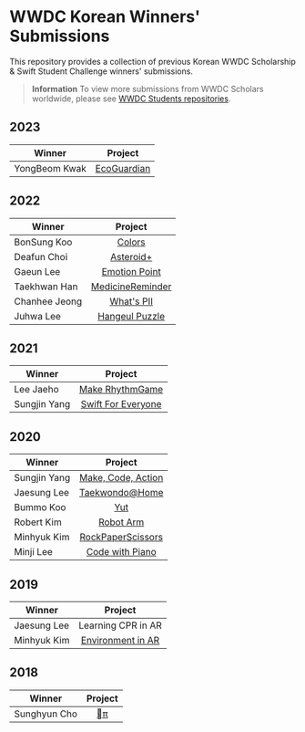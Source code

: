 # WWDC Korean Winners' Submissions

This repository provides a collection of previous Korean WWDC Scholarship & Swift Student Challenge winners' submissions.

> **Information**
> To view more submissions from WWDC Scholars worldwide, please see [WWDC Students repositories](https://github.com/wwdc).
## 2023

| Winner        | Project       |
| ------------- |:-------------:|
| YongBeom Kwak  | [EcoGuardian](https://github.com/yongbeomkwak/EcoGuardian-WWDC) |



## 2022

| Winner        | Project       |
| ------------- |:-------------:|
| BonSung Koo  | [Colors](https://github.com/terry-koo/WWDC_Colors_SwiftUI) |
| Deafun Choi  | [Asteroid+](https://github.com/ChoiysApple/Asteroids-Plus) |
| Gaeun Lee  | [Emotion Point](https://github.com/rriver2/WWDC--Ep-) |
| Taekhwan Han | [MedicineReminder](https://github.com/TaekH/WWDC22_MedicineReminder) |
| Chanhee Jeong | [What's PII](https://github.com/chaneeii/WWDC22_WhatsPII)  |
| Juhwa Lee | [Hangeul Puzzle](https://github.com/Juhwa-Lee1023/Hangeul)  |


## 2021

| Winner        | Project       |
| ------------- |:-------------:|
| Lee Jaeho  | [Make RhythmGame](https://github.com/jaeho0718/WWDC2021_Student_Challenge) |
| Sungjin Yang | [Swift For Everyone](https://github.com/RedoC-github/Swift-For-Everyone) |


## 2020

| Winner        | Project       |
| ------------- |:-------------:|
| Sungjin Yang  | [Make, Code, Action](https://github.com/RedoC-github/Make-Code-Action) |
| Jaesung Lee   | [Taekwondo@Home](https://github.com/jaesung-wwdc/WWDC20-SwiftStudentChallenge/tree/ae41bf825679648ef2a90b958e312bd5c9dca1ef) |
| Bummo Koo     | [Yut](https://github.com/gbmksquare/WWDC-2020/tree/a95849b2de81ebff17341a958e13692a41e7cbe0) |
| Robert Kim    | [Robot Arm](https://github.com/skull8888888/wwdc2020/tree/7a8fd5946cf40a0a4fd6d91b4851e3048aa984a9) |
| Minhyuk Kim   | [RockPaperScissors](https://github.com/mininny/RockPaperScissors-WWDC20/tree/42b95e562d50f93cc10782535105aad995ebf111) |
| Minji Lee     | [Code with Piano](https://github.com/manju-minji/wwdc20) |

## 2019

| Winner        | Project       |
| ------------- |:-------------:|
| Jaesung Lee   | Learning CPR in AR |
| Minhyuk Kim   | [Environment in AR](https://github.com/mininny/WWDC19) |

## 2018

| Winner        | Project       |
| ------------- |:-------------:|
| Sunghyun Cho  | [π](https://github.com/anaclumos/WWDC18) |
